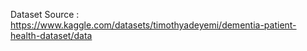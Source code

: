 Dataset Source : https://www.kaggle.com/datasets/timothyadeyemi/dementia-patient-health-dataset/data
